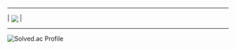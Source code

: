 </div>

<hr>
 
<div>

| <img align="center" src="https://github-readme-stats.vercel.app/api/top-langs/?username=kimyounghee425&theme=tokyonight&show_icons=true&exclude_repo=Deepfakes-detection" /></a> |


<hr>

</div>
  <img src="http://mazassumnida.wtf/api/v2/generate_badge?boj=doctorsean" alt="Solved.ac Profile" />


